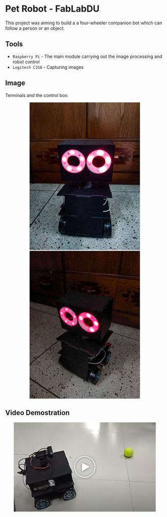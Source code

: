 # Pet Robot - FabLabDU

This project was aiming to build a a four-wheeler companion bot which can follow a person or an object.

## Tools

- `Raspberry Pi` - The main module carrying out the image processing and robot control
- `Logitech C310` - Capturing images

## Image
Terminals and the control box:
<p align="center">
<img src="Petrobot_1.jpg" width="350">
<img src="Petrobot_2.jpg" width="350">
</p>


## Video Demostration

<p align="center">
  <a href="https://youtu.be/cpfAgBdUDX8">
    <img src="thumbnail.png" width="450"/>
  </a>
</p>

